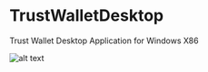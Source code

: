 # TrustWalletDesktop
Trust Wallet Desktop Application for Windows X86



![alt text](http://wallet.itweb.site/share.png)
